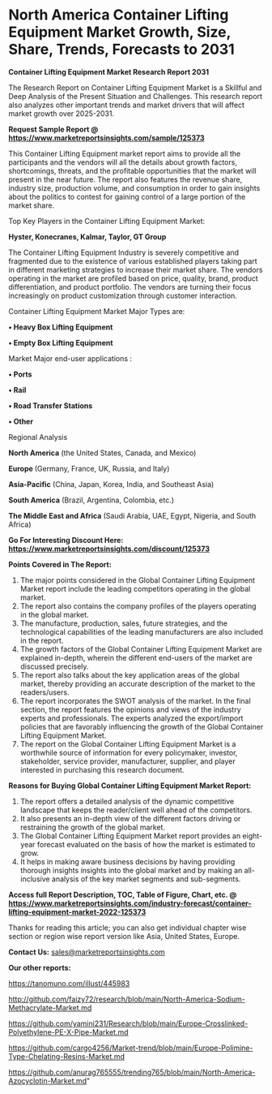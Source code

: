 # North America Container Lifting Equipment Market Growth, Size, Share, Trends, Forecasts to 2031

<strong>Container Lifting Equipment Market Research Report 2031</strong>

The Research Report on Container Lifting Equipment Market is a Skillful and Deep Analysis of the Present Situation and Challenges. This research report also analyzes other important trends and market drivers that will affect market growth over 2025-2031.

<strong>Request Sample Report @ <a href=https://www.marketreportsinsights.com/sample/125373>https://www.marketreportsinsights.com/sample/125373</a></strong>

This Container Lifting Equipment market report aims to provide all the participants and the vendors will all the details about growth factors, shortcomings, threats, and the profitable opportunities that the market will present in the near future. The report also features the revenue share, industry size, production volume, and consumption in order to gain insights about the politics to contest for gaining control of a large portion of the market share.

Top Key Players in the Container Lifting Equipment Market:

<strong>Hyster, Konecranes, Kalmar, Taylor, GT Group</strong>

The Container Lifting Equipment Industry is severely competitive and fragmented due to the existence of various established players taking part in different marketing strategies to increase their market share. The vendors operating in the market are profiled based on price, quality, brand, product differentiation, and product portfolio. The vendors are turning their focus increasingly on product customization through customer interaction.

Container Lifting Equipment Market Major Types are:

<strong>• Heavy Box Lifting Equipment

• Empty Box Lifting Equipment</strong>

Market Major end-user applications :

<strong>• Ports

• Rail

• Road Transfer Stations

• Other</strong>

Regional Analysis

</u><strong><b>North America</b></strong> (the United States, Canada, and Mexico)

<strong><b>Europe </b></strong>(Germany, France, UK, Russia, and Italy)

<strong><b>Asia-Pacific</b></strong> (China, Japan, Korea, India, and Southeast Asia)

<strong><b>South America</b></strong> (Brazil, Argentina, Colombia, etc.)

<strong><b>The Middle East and Africa</b></strong> (Saudi Arabia, UAE, Egypt, Nigeria, and South Africa)

<strong>Go For Interesting Discount Here: <a href=https://www.marketreportsinsights.com/discount/125373>https://www.marketreportsinsights.com/discount/125373</a></strong>

<strong>Points Covered in The Report:</strong>
<ol>
  <li>The major points considered in the Global Container Lifting Equipment Market report include the leading competitors operating in the global market.</li>
  <li>The report also contains the company profiles of the players operating in the global market.</li>
  <li>The manufacture, production, sales, future strategies, and the technological capabilities of the leading manufacturers are also included in the report.</li>
  <li>The growth factors of the Global Container Lifting Equipment Market are explained in-depth, wherein the different end-users of the market are discussed precisely.</li>
  <li>The report also talks about the key application areas of the global market, thereby providing an accurate description of the market to the readers/users.</li>
  <li>The report incorporates the SWOT analysis of the market. In the final section, the report features the opinions and views of the industry experts and professionals. The experts analyzed the export/import policies that are favorably influencing the growth of the Global Container Lifting Equipment Market.</li>
  <li>The report on the Global Container Lifting Equipment Market is a worthwhile source of information for every policymaker, investor, stakeholder, service provider, manufacturer, supplier, and player interested in purchasing this research document.</li>
</ol>
<strong>Reasons for Buying Global Container Lifting Equipment Market Report:</strong>

<ol>
  <li>The report offers a detailed analysis of the dynamic competitive landscape that keeps the reader/client well ahead of the competitors.</li>
  <li>It also presents an in-depth view of the different factors driving or restraining the growth of the global market.</li>
  <li>The Global Container Lifting Equipment Market report provides an eight-year forecast evaluated on the basis of how the market is estimated to grow.</li>
  <li>It helps in making aware business decisions by having providing thorough insights insights into the global market and by making an all-inclusive analysis of the key market segments and sub-segments.</li>
</ol>
<strong>Access full Report Description, TOC, Table of Figure, Chart, etc. @ <a href=https://www.marketreportsinsights.com/industry-forecast/container-lifting-equipment-market-2022-125373>https://www.marketreportsinsights.com/industry-forecast/container-lifting-equipment-market-2022-125373</a></strong>


Thanks for reading this article; you can also get individual chapter wise section or region wise report version like Asia, United States, Europe.

<strong>Contact Us:</strong>
sales@marketreportsinsights.com

<strong>Our other reports:</strong>

<a href=https://tanomuno.com/illust/445983>https://tanomuno.com/illust/445983</a>

<a href=http://github.com/faizy72/research/blob/main/North-America-Sodium-Methacrylate-Market.md>http://github.com/faizy72/research/blob/main/North-America-Sodium-Methacrylate-Market.md</a>

<a href=https://github.com/yamini231/Research/blob/main/Europe-Crosslinked-Polyethylene-PE-X-Pipe-Market.md>https://github.com/yamini231/Research/blob/main/Europe-Crosslinked-Polyethylene-PE-X-Pipe-Market.md</a>

<a href=https://github.com/cargo4256/Market-trend/blob/main/Europe-Polimine-Type-Chelating-Resins-Market.md>https://github.com/cargo4256/Market-trend/blob/main/Europe-Polimine-Type-Chelating-Resins-Market.md</a>

<a href=https://github.com/anurag765555/trending765/blob/main/North-America-Azocyclotin-Market.md>https://github.com/anurag765555/trending765/blob/main/North-America-Azocyclotin-Market.md</a>"
